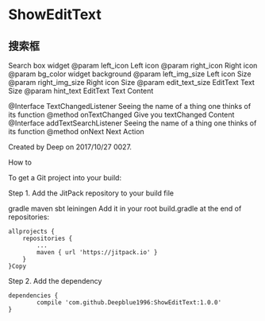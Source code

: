 # ShowEditText

## 搜索框
Search box widget
@param left_icon Left icon
@param right_icon Right icon
@param bg_color widget background
@param left_img_size Left icon Size
@param right_img_size Right icon Size
@param edit_text_size EditText Text Size
@param hint_text EditText Text Content

@Interface TextChangedListener Seeing the name of a thing one thinks of its function
@method onTextChanged Give you textChanged Content
@Interface addTextSearchListener Seeing the name of a thing one thinks of its function
@method onNext Next Action

Created by Deep on 2017/10/27 0027.
 
How to

To get a Git project into your build:

Step 1. Add the JitPack repository to your build file

gradle
maven
sbt
leiningen
Add it in your root build.gradle at the end of repositories:

	allprojects {
		repositories {
			...
			maven { url 'https://jitpack.io' }
		}
	}Copy
Step 2. Add the dependency

	dependencies {
	        compile 'com.github.Deepblue1996:ShowEditText:1.0.0'
	}
